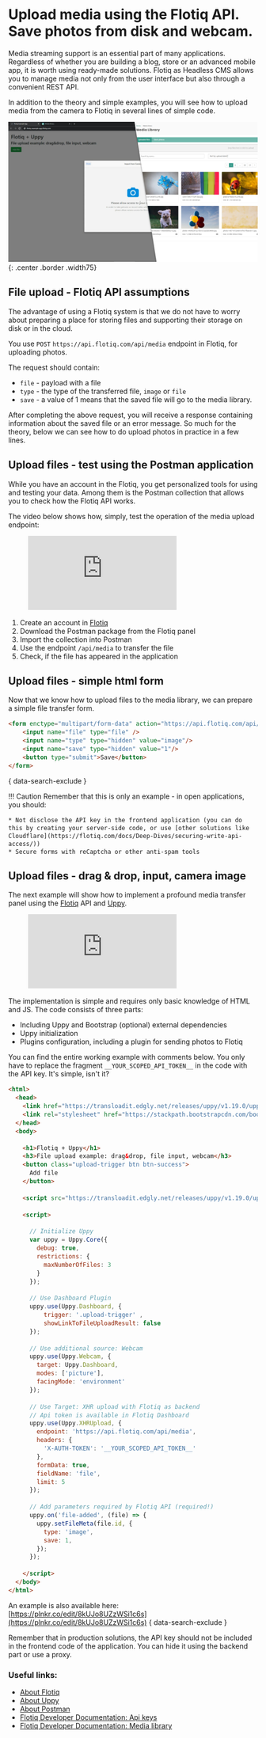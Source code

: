# Upload media using the Flotiq API. Save photos from disk and webcam.

Media streaming support is an essential part of many applications. Regardless of whether you are building a blog, store or an advanced mobile app, it is worth using ready-made solutions. Flotiq as Headless CMS allows you to manage media not only from the user interface but also through a convenient REST API.

In addition to the theory and simple examples, you will see how to upload media from the camera to Flotiq in several lines of simple code.

![Upload media with Flotiq - example app](images/upload-media/example-app.jpg){: .center .border .width75}

## File upload - Flotiq API assumptions

The advantage of using a Flotiq system is that we do not have to worry about preparing a place for storing files and supporting their storage on disk or in the cloud.

You use `POST` `https://api.flotiq.com/api/media` endpoint in Flotiq, for uploading photos.

The request should contain:

* `file` - payload with a file
* `type` - the type of the transferred file, `image` or `file`
* `save` - a value of 1 means that the saved file will go to the media library.

After completing the above request, you will receive a response containing information about the saved file or an error message. So much for the theory, below we can see how to do upload photos in practice in a few lines.

## Upload files - test using the Postman application

While you have an account in the Flotiq, you get personalized tools for using and testing your data. Among them is the Postman collection that allows you to check how the Flotiq API works.

The video below shows how, simply, test the operation of the media upload endpoint:

<figure class="center width75">
    <div class="video_container">
      <iframe src="https://www.youtube.com/embed/F-2UKdaF0NI" frameborder="0" allowfullscreen="true"> </iframe>
    </div>
</figure>

1. Create an account in [Flotiq](https://flotiq.com)
1. Download the Postman package from the Flotiq panel
1. Import the collection into Postman
1. Use the endpoint `/api/media` to transfer the file
1. Check, if the file has appeared in the application

## Upload files - simple html form

Now that we know how to upload files to the media library, we can prepare a simple file transfer form.

```html
<form enctype="multipart/form-data" action="https://api.flotiq.com/api/media?auth_token=_YOUR_SCOPED_API_TOKEN_" method="post">
    <input name="file" type="file" />
    <input name="type" type="hidden" value="image"/>
    <input name="save" type="hidden" value="1"/>
    <button type="submit">Save</button>
</form>
```
{ data-search-exclude }

!!! Caution
    Remember that this is only an example - in open applications, you should:
    
    * Not disclose the API key in the frontend application (you can do this by creating your server-side code, or use [other solutions like Cloudflare](https://flotiq.com/docs/Deep-Dives/securing-write-api-access/))
    * Secure forms with reCaptcha or other anti-spam tools

## Upload files - drag & drop, input, camera image

The next example will show how to implement a profound media transfer panel using the [Flotiq](https://flotiq.com) API and [Uppy](https://uppy.io).

<figure class="center width75">
    <div class="video_container">
        <iframe src="https://www.youtube.com/embed/ERCFBCbeyIY" frameborder="0" allowfullscreen="true"> </iframe>
    </div>
</figure>


The implementation is simple and requires only basic knowledge of HTML and JS. The code consists of three parts:

* Including Uppy and Bootstrap (optional) external dependencies
* Uppy initialization
* Plugins configuration, including a plugin for sending photos to Flotiq

You can find the entire working example with comments below. You only have to replace the fragment `__YOUR_SCOPED_API_TOKEN__` in the code with the API key. It's simple, isn't it?

```html
<html>
  <head>
    <link href="https://transloadit.edgly.net/releases/uppy/v1.19.0/uppy.min.css" rel="stylesheet">
    <link rel="stylesheet" href="https://stackpath.bootstrapcdn.com/bootstrap/4.5.0/css/bootstrap.min.css">
  </head>
  <body>
    
    <h1>Flotiq + Uppy</h1>
    <h3>File upload example: drag&drop, file input, webcam</h3>
    <button class="upload-trigger btn btn-success">
      Add file 
    </button>

    <script src="https://transloadit.edgly.net/releases/uppy/v1.19.0/uppy.min.js"></script>
      
    <script>
      
      // Initialize Uppy
      var uppy = Uppy.Core({
        debug: true, 
        restrictions: {
          maxNumberOfFiles: 3
        }
      });
    
      // Use Dashboard Plugin
      uppy.use(Uppy.Dashboard, {
          trigger: '.upload-trigger' ,
          showLinkToFileUploadResult: false
      });

      // Use additional source: Webcam
      uppy.use(Uppy.Webcam, { 
        target: Uppy.Dashboard,
        modes: ['picture'],
        facingMode: 'environment' 
      });

      // Use Target: XHR upload with Flotiq as backend
      // Api token is available in Flotiq Dashboard
      uppy.use(Uppy.XHRUpload, {
        endpoint: 'https://api.flotiq.com/api/media',
        headers: {
          'X-AUTH-TOKEN': '__YOUR_SCOPED_API_TOKEN__'
        }, 
        formData: true,
        fieldName: 'file',
        limit: 5
      });

      // Add parameters required by Flotiq API (required!)
      uppy.on('file-added', (file) => {
        uppy.setFileMeta(file.id, {
          type: 'image',
          save: 1,
        });
      });
 
    </script>
  </body>
</html>
```
An example is also available here: [https://plnkr.co/edit/8kUJo8UZzWSi1c6s](https://plnkr.co/edit/8kUJo8UZzWSi1c6s)
{ data-search-exclude }

Remember that in production solutions, the API key should not be included in the frontend code of the application. You can hide it using the backend part or use a proxy.

### Useful links:
 * [About Flotiq](https://flotiq.com)
 * [About Uppy](https://uppy.io)
 * [About Postman](https://www.postman.com)
 * [Flotiq Developer Documentation: Api keys](https://flotiq.com/docs/API/)
 * [Flotiq Developer Documentation: Media library](https://flotiq.com/docs/API/media-library/)
